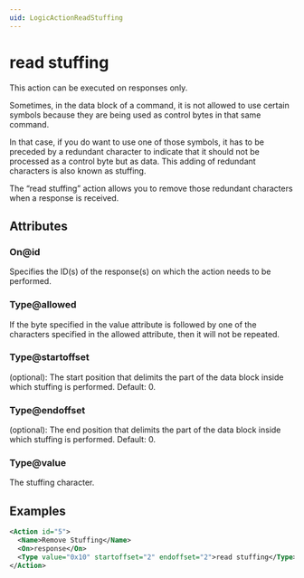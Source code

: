 ```yaml
---
uid: LogicActionReadStuffing
---
```


# read stuffing

This action can be executed on responses only.

Sometimes, in the data block of a command, it is not allowed to use certain symbols because they are being used as control bytes in that same command.

In that case, if you do want to use one of those symbols, it has to be preceded by a redundant character to indicate that it should not be processed as a control byte but as data. This adding of redundant characters is also known as stuffing.

The “read stuffing” action allows you to remove those redundant characters when a response is received.

## Attributes

### On@id

Specifies the ID(s) of the response(s) on which the action needs to be performed.

### Type@allowed

If the byte specified in the value attribute is followed by one of the characters specified in the allowed attribute, then it will not be repeated.

### Type@startoffset

(optional): The start position that delimits the part of the data block inside which stuffing is performed. Default: 0.

### Type@endoffset

(optional): The end position that delimits the part of the data block inside which stuffing is performed. Default: 0.

### Type@value

The stuffing character.

## Examples

```xml
<Action id="5">
  <Name>Remove Stuffing</Name>
  <On>response</On>
  <Type value="0x10" startoffset="2" endoffset="2">read stuffing</Type>
</Action>
```
